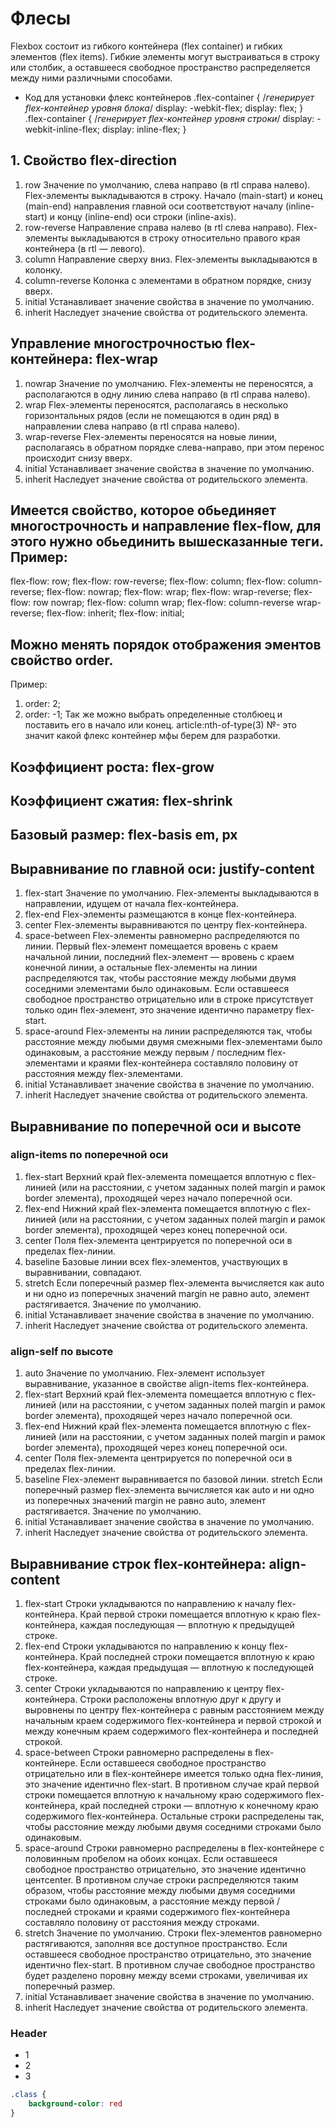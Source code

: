 # Флесы
Flexbox состоит из гибкого контейнера (flex container) и гибких элементов (flex items). Гибкие элементы могут выстраиваться в строку или столбик, а оставшееся свободное пространство распределяется между ними различными способами.
* Код для установки флекс контейнеров
.flex-container {
/*генерирует flex-контейнер уровня блока*/
 display: -webkit-flex; 
display: flex; 
}
.flex-container {
/*генерирует flex-контейнер уровня строки*/
 display: -webkit-inline-flex;
 display: inline-flex; }
## 1. Свойство **flex-direction**
1. row	Значение по умолчанию, слева направо (в rtl справа налево). Flex-элементы выкладываются в строку. Начало (main-start) и конец (main-end) направления главной оси соответствуют началу (inline-start) и концу (inline-end) оси строки (inline-axis).
2. row-reverse	Направление справа налево (в rtl слева направо). Flex-элементы выкладываются в строку относительно правого края контейнера (в rtl — левого).
3. column	Направление сверху вниз. Flex-элементы выкладываются в колонку.
4. column-reverse	Колонка с элементами в обратном порядке, снизу вверх.
5. initial	Устанавливает значение свойства в значение по умолчанию.
6. inherit	Наследует значение свойства от родительского элемента.
## Управление многострочностью flex-контейнера: flex-wrap
1. nowrap	Значение по умолчанию. Flex-элементы не переносятся, а располагаются в одну линию слева направо (в rtl справа налево).
2. wrap	Flex-элементы переносятся, располагаясь в несколько горизонтальных рядов (если не помещаются в один ряд) в направлении слева направо (в rtl справа налево).
3. wrap-reverse	Flex-элементы переносятся на новые линии, располагаясь в обратном порядке слева-направо, при этом перенос происходит снизу вверх.
4. initial	Устанавливает значение свойства в значение по умолчанию.
5. inherit	Наследует значение свойства от родительского элемента.
## Имеется свойство, которое обьединяет многострочность и направление flex-flow, для этого нужно обьединить вышесказанные теги. Пример:
flex-flow: row;
flex-flow: row-reverse;
flex-flow: column;
flex-flow: column-reverse;
flex-flow: nowrap;
flex-flow: wrap;
flex-flow: wrap-reverse;
flex-flow: row nowrap;
flex-flow: column wrap;
flex-flow: column-reverse wrap-reverse;
flex-flow: inherit;
flex-flow: initial;
## Можно менять порядок отображения эментов свойство order.
Пример: 
1. order: 2;
2. order: -1;
Так же можно выбрать определенные столбюец и поставить его в начало или конец. article:nth-of-type(3) №- это значит какой флекс контейнер мфы берем для разработки.
##  Коэффициент роста: flex-grow
## Коэффициент сжатия: flex-shrink
## Базовый размер: flex-basis em, px
## Выравнивание по главной оси: justify-content
1. flex-start	Значение по умолчанию. Flex-элементы выкладываются в направлении, идущем от начала flex-контейнера.
2. flex-end	Flex-элементы размещаются в конце flex-контейнера.
3. center	Flex-элементы выравниваются по центру flex-контейнера.
4. space-between	Flex-элементы равномерно распределяются по линии. Первый flex-элемент помещается вровень с краем начальной линии, последний flex-элемент — вровень с краем конечной линии, а остальные flex-элементы на линии распределяются так, чтобы расстояние между любыми двумя соседними элементами было одинаковым. Если оставшееся свободное пространство отрицательно или в строке присутствует только один flex-элемент, это значение идентично параметру flex-start.
5. space-around	Flex-элементы на линии распределяются так, чтобы расстояние между любыми двумя смежными flex-элементами было одинаковым, а расстояние между первым / последним flex-элементами и краями flex-контейнера составляло половину от расстояния между flex-элементами.
6. initial	Устанавливает значение свойства в значение по умолчанию.
7. inherit	Наследует значение свойства от родительского элемента.
## Выравнивание по поперечной оси и высоте
###  align-items по поперечной оси
1. flex-start	Верхний край flex-элемента помещается вплотную с flex-линией (или на расстоянии, с учетом заданных полей margin и рамок border элемента), проходящей через начало поперечной оси.
2. flex-end	Нижний край flex-элемента помещается вплотную с flex-линией (или на расстоянии, с учетом заданных полей margin и рамок border элемента), проходящей через конец поперечной оси.
3. center	Поля flex-элемента центрируется по поперечной оси в пределах flex-линии.
4. baseline	Базовые линии всех flex-элементов, участвующих в выравнивании, совпадают.
5. stretch	Если поперечный размер flex-элемента вычисляется как auto и ни одно из поперечных значений margin не равно auto, элемент растягивается. Значение по умолчанию.
6. initial	Устанавливает значение свойства в значение по умолчанию.
7. inherit	Наследует значение свойства от родительского элемента.
### align-self по высоте
1. auto	Значение по умолчанию. Flex-элемент использует выравнивание, указанное в свойстве align-items flex-контейнера.
2. flex-start	Верхний край flex-элемента помещается вплотную с flex-линией (или на расстоянии, с учетом заданных полей margin и рамок border элемента), проходящей через начало поперечной оси.
3. flex-end	Нижний край flex-элемента помещается вплотную с flex-линией (или на расстоянии, с учетом заданных полей margin и рамок border элемента), проходящей через конец поперечной оси.
4. center	Поля flex-элемента центрируется по поперечной оси в пределах flex-линии.
5. baseline	Flex-элемент выравнивается по базовой линии.
stretch	Если поперечный размер flex-элемента вычисляется как auto и ни одно из поперечных значений margin не равно auto, элемент растягивается. Значение по умолчанию.
6. initial	Устанавливает значение свойства в значение по умолчанию.
7. inherit	Наследует значение свойства от родительского элемента.
## Выравнивание строк flex-контейнера: align-content
1. flex-start	Строки укладываются по направлению к началу flex-контейнера. Край первой строки помещается вплотную к краю flex-контейнера, каждая последующая — вплотную к предыдущей строке.
2. flex-end	Строки укладываются по направлению к концу flex-контейнера. Край последней строки помещается вплотную к краю flex-контейнера, каждая предыдущая — вплотную к последующей строке.
3. center	Строки укладываются по направлению к центру flex-контейнера. Строки расположены вплотную друг к другу и выровнены по центру flex-контейнера с равным расстоянием между начальным краем содержимого flex-контейнера и первой строкой и между конечным краем содержимого flex-контейнера и последней строкой.
4. space-between	Строки равномерно распределены в flex-контейнере. Если оставшееся свободное пространство отрицательно или в flex-контейнере имеется только одна flex-линия, это значение идентично flex-start. В противном случае край первой строки помещается вплотную к начальному краю содержимого flex-контейнера, край последней строки — вплотную к конечному краю содержимого flex-контейнера. Остальные строки распределены так, чтобы расстояние между любыми двумя соседними строками было одинаковым.
5. space-around	Строки равномерно распределены в flex-контейнере с половинным пробелом на обоих концах. Если оставшееся свободное пространство отрицательно, это значение идентично центcenter. В противном случае строки распределяются таким образом, чтобы расстояние между любыми двумя соседними строками было одинаковым, а расстояние между первой / последней строками и краями содержимого flex-контейнера составляло половину от расстояния между строками.
6. stretch	Значение по умолчанию. Строки flex-элементов равномерно растягиваются, заполняя все доступное пространство. Если оставшееся свободное пространство отрицательно, это значение идентично flex-start. В противном случае свободное пространство будет разделено поровну между всеми строками, увеличивая их поперечный размер.
7. initial	Устанавливает значение свойства в значение по умолчанию.
8. inherit	Наследует значение свойства от родительского элемента.


















### Header

* 1
* 2
* 3

```css
.class {
    background-color: red
}
```


[def]: https://www.example.com/image.jpg
